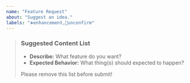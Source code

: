 ```yaml
---
name: "Feature Request"
about: "Suggest an idea."
labels: "➕enhancement,🔵unconfirm"
---
```

> ### Suggested Content List
>
> - **Describe:** What feature do you want?
> - **Expected Behavior:** What thing(s) should expected to happen?
>
> Please remove this list before submit!
